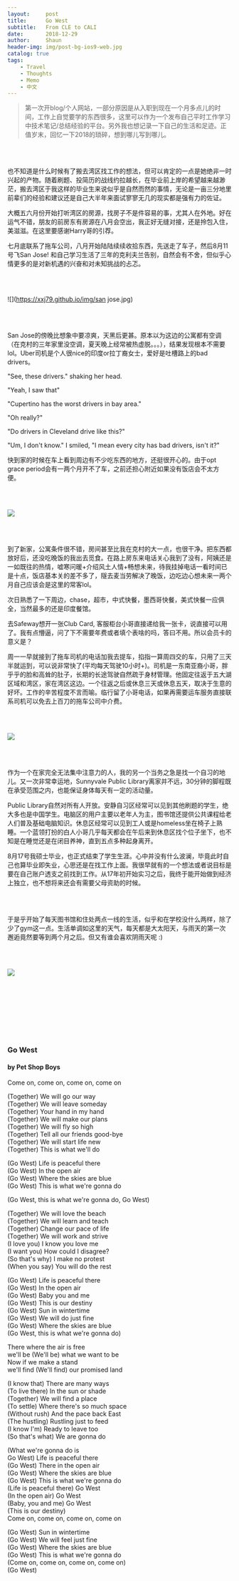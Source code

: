 ```yaml
---
layout:     post
title:      Go West
subtitle:   From CLE to CALI
date:       2018-12-29
author:     Shaun
header-img: img/post-bg-ios9-web.jpg
catalog: true
tags:
    - Travel
    - Thoughts
    - Memo
    - 中文
---
```


> 第一次开blog/个人网站，一部分原因是从入职到现在一个月多点儿的时间，工作上自觉要学的东西很多，这里可以作为一个发布自己平时工作学习中技术笔记/总结经验的平台。另外我也想记录一下自己的生活和足迹。正值岁末，回忆一下2018的琐碎，想到哪儿写到哪儿。

<br><br>

也不知道是什么时候有了搬去湾区找工作的想法，但可以肯定的一点是她绝非一时兴起的产物。随着刷题、投简历的战线约拉越长，在毕业前上岸的希望越来越渺茫，搬去湾区于我这样的毕业生来说似乎是自然而然的事情，无论是一亩三分地里前辈们的经验和建议还是自己大半年来面试寥寥无几的现实都是强有力的佐证。

大概五六月份开始打听湾区的房源，找房子不是件容易的事，尤其人在外地。好在运气不错，朋友的前房东有房源在八月会空出，我正好无缝对接，还是拎包入住，美滋滋。在这里要感谢Harry哥的引荐。

七月底联系了拖车公司，八月开始陆陆续续收拾东西，先送走了车子，然后8月11号飞San Jose! 和自己学习生活了三年的克利夫兰告别，自然会有不舍，但似乎心情更多的是对新机遇的兴奋和对未知挑战的忐忑。

<br><br>

![](https://xxj79.github.io/img/san jose.jpg)

<br><br>

San Jose的傍晚比想象中要凉爽，天黑后更甚。原本以为这边的公寓都有空调（在克村的三年家里没空调，夏天晚上经常被热虚脱。。。），结果发现根本不需要lol。Uber司机是个人很nice的印度or拉丁裔女士，爱好是吐槽路上的bad drivers。

"See, these drivers." shaking her head. 

"Yeah, I saw that"

"Cupertino has the worst drivers in bay area."

"Oh really?"

"Do drivers in Cleveland drive like this?"

"Um, I don't know." I smiled, "I mean every city has bad drivers, isn't it?"  

快到家的时候在车上看到周边有不少吃东西的地方，还挺很开心的。由于opt grace period会有一两个月开不了车，之前还担心附近如果没有饭店会不太方便。

<br><br>

![](https://xxj79.github.io/img/room.jpg)

<br><br>


到了新家，公寓条件很不错，房间甚至比我在克村的大一点，也很干净。把东西都放好后，还没吃晚饭的我出去觅食。在路上房东来电话关心我到了没有，阿姨还是一如既往的热情，嘘寒问暖+介绍风土人情+畅想未来，待我挂掉电话一看时间已是十点，饭店基本关的差不多了，隧去麦当劳解决了晚饭，边吃边心想未来一两个月自己应该会是这里的常客lol。

次日熟悉了一下周边，chase，超市，中式快餐，墨西哥快餐，美式快餐一应俱全，当然最多的还是印度餐馆。

去Safeway想开一张Club Card, 客服柜台小哥直接递给我一张卡，说直接可以用了。我有点懵逼，问了下不需要年费或者填个表啥的吗，答曰不用。所以会员卡的意义是？

周一一早就接到了拖车司机的电话加我去提车，掐指一算周四交的车，只用了三天半就运到，可以说非常快了(平均每天驾驶10小时+)。司机是一东南亚裔小哥，胖乎乎的脸和高耸的肚子，长期的长途驾驶自然疏于身材管理。他固定往返于五大湖区域和湾区，家在湾区这边。一个往返之后或休息三天或休息五天，取决于生意的好坏。工作的辛苦程度不言而喻。临行留了小哥电话，如果再需要运车服务直接联系司机可以免去上百刀的拖车公司中介费。

<br><br>


![](https://xxj79.github.io/img/car.jpg)


<br><br>

作为一个在家完全无法集中注意力的人，我的另一个当务之急是找一个自习的地儿。又一次非常幸运地，Sunnyvale Public Library离家并不远，30分钟的脚程既在承受范围之内，也能保证身体每天有一定的活动量。

Public Library自然对所有人开放。安静自习区经常可以见到其他刷题的学生，绝大多也是中国学生。电脑区的用户主要以老年人为主，图书馆还提供公共课程给老人们普及基础电脑知识。休息区经常可以见到工人或是homeless坐在椅子上熟睡。一个蓝领打扮的白人小哥几乎每天都会在午后来到休息区找个位子坐下，也不知是在睡觉还是在闭目养神，直到五点多种起身离开。

8月17号我硕士毕业，也正式结束了学生生涯。心中并没有什么波澜，毕竟此时自己也算毕业即失业，心思还是在找工作上面。我很早就有的一个想法或者说目标是要在自己账户透支之前找到工作。从17年初开始实习之后，我终于能开始做到经济上独立，也不想将来还会有需要父母资助的时候。

<br><br>

于是乎开始了每天图书馆和住处两点一线的生活，似乎和在学校没什么两样，除了少了gym这一点。生活单调如这里的天气，每天都是大太阳天，与雨天的第一次邂逅竟然要等到两个月之后。但又有谁会喜欢阴雨天呢 :)

<br><br>

![](https://xxj79.github.io/img/weather.jpg)

<br><br>
<br><br>
<br><br>
​    

### Go West

#### by Pet Shop Boys


Come on, come on, come on, come on

(Together) We will go our way  
(Together) We will leave someday  
(Together) Your hand in my hand  
(Together) We will make our plans  
(Together) We will fly so high  
(Together) Tell all our friends good-bye  
(Together) We will start life new  
(Together) This is what we'll do

(Go West) Life is peaceful there  
(Go West) In the open air  
(Go West) Where the skies are blue  
(Go West) This is what we're gonna do

(Go West, this is what we're gonna do, Go West)

(Together) We will love the beach  
(Together) We will learn and teach  
(Together) Change our pace of life  
(Together) We will work and strive  
(I love you) I know you love me  
(I want you) How could I disagree?  
(So that's why) I make no protest  
(When you say) You will do the rest  

(Go West) Life is peaceful there  
(Go West) In the open air  
(Go West) Baby you and me  
(Go West) This is our destiny  
(Go West) Sun in wintertime  
(Go West) We will do just fine  
(Go West) Where the skies are blue  
(Go West, this is what we're gonna do)

There where the air is free  
we'll be (We'll be) what we want to be  
Now if we make a stand  
we'll find (We'll find) our promised land  

(I know that) There are many ways  
(To live there) In the sun or shade  
(Together) We will find a place  
(To settle) Where there's so much space  
(Without rush) And the pace back East  
(The hustling) Rustling just to feed  
(I know I'm) Ready to leave too  
(So that's what) We are gonna do

(What we're gonna do is  
Go West) Life is peaceful there  
(Go West) There in the open air  
(Go West) Where the skies are blue  
(Go West) This is what we're gonna do  
(Life is peaceful there) Go West  
(In the open air) Go West  
(Baby, you and me) Go West  
(This is our destiny)  
Come on, come on, come on, come on

(Go West) Sun in wintertime  
(Go West) We will feel just fine  
(Go West) Where the skies are blue  
(Go West) This is what we're gonna do  
(Come on, come on, come on, come on)  
(Go West)
